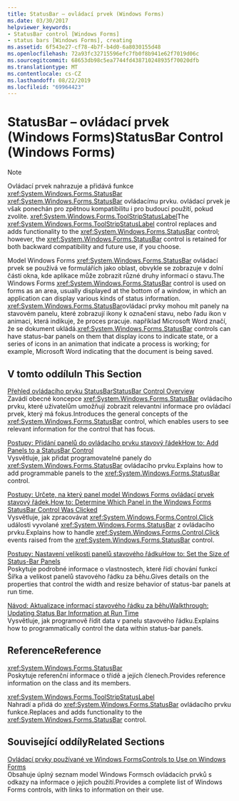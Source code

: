 ```yaml
---
title: StatusBar – ovládací prvek (Windows Forms)
ms.date: 03/30/2017
helpviewer_keywords:
- StatusBar control [Windows Forms]
- status bars [Windows Forms], creating
ms.assetid: 6f543e27-cf78-4b7f-b4d0-6a8030155d48
ms.openlocfilehash: 72a93fc32715596efc7fb0f8b941e62f7019d06c
ms.sourcegitcommit: 68653db98c5ea7744fd438710248935f70020dfb
ms.translationtype: MT
ms.contentlocale: cs-CZ
ms.lasthandoff: 08/22/2019
ms.locfileid: "69964423"
---
```

# <a name="statusbar-control-windows-forms"></a><span data-ttu-id="d25bf-102">StatusBar – ovládací prvek (Windows Forms)</span><span class="sxs-lookup"><span data-stu-id="d25bf-102">StatusBar Control (Windows Forms)</span></span>
> [!NOTE]
> <span data-ttu-id="d25bf-103">Ovládací prvek nahrazuje a přidává funkce <xref:System.Windows.Forms.StatusBar> <xref:System.Windows.Forms.StatusBar> ovládacímu prvku. ovládací prvek je však ponechán pro zpětnou kompatibilitu i pro budoucí použití, pokud zvolíte. <xref:System.Windows.Forms.ToolStripStatusLabel></span><span class="sxs-lookup"><span data-stu-id="d25bf-103">The <xref:System.Windows.Forms.ToolStripStatusLabel> control replaces and adds functionality to the <xref:System.Windows.Forms.StatusBar> control; however, the <xref:System.Windows.Forms.StatusBar> control is retained for both backward compatibility and future use, if you choose.</span></span>  
  
 <span data-ttu-id="d25bf-104">Model Windows Forms <xref:System.Windows.Forms.StatusBar> ovládací prvek se používá ve formulářích jako oblast, obvykle se zobrazuje v dolní části okna, kde aplikace může zobrazit různé druhy informací o stavu.</span><span class="sxs-lookup"><span data-stu-id="d25bf-104">The Windows Forms <xref:System.Windows.Forms.StatusBar> control is used on forms as an area, usually displayed at the bottom of a window, in which an application can display various kinds of status information.</span></span> <span data-ttu-id="d25bf-105"><xref:System.Windows.Forms.StatusBar>ovládací prvky mohou mít panely na stavovém panelu, které zobrazují ikony k označení stavu, nebo řadu ikon v animaci, která indikuje, že proces pracuje. například Microsoft Word značí, že se dokument ukládá.</span><span class="sxs-lookup"><span data-stu-id="d25bf-105"><xref:System.Windows.Forms.StatusBar> controls can have status-bar panels on them that display icons to indicate state, or a series of icons in an animation that indicate a process is working; for example, Microsoft Word indicating that the document is being saved.</span></span>  
  
## <a name="in-this-section"></a><span data-ttu-id="d25bf-106">V tomto oddílu</span><span class="sxs-lookup"><span data-stu-id="d25bf-106">In This Section</span></span>  
 [<span data-ttu-id="d25bf-107">Přehled ovládacího prvku StatusBar</span><span class="sxs-lookup"><span data-stu-id="d25bf-107">StatusBar Control Overview</span></span>](statusbar-control-overview-windows-forms.md)  
 <span data-ttu-id="d25bf-108">Zavádí obecné koncepce <xref:System.Windows.Forms.StatusBar> ovládacího prvku, které uživatelům umožňují zobrazit relevantní informace pro ovládací prvek, který má fokus.</span><span class="sxs-lookup"><span data-stu-id="d25bf-108">Introduces the general concepts of the <xref:System.Windows.Forms.StatusBar> control, which enables users to see relevant information for the control that has focus.</span></span>  
  
 [<span data-ttu-id="d25bf-109">Postupy: Přidání panelů do ovládacího prvku stavový řádek</span><span class="sxs-lookup"><span data-stu-id="d25bf-109">How to: Add Panels to a StatusBar Control</span></span>](how-to-add-panels-to-a-statusbar-control.md)  
 <span data-ttu-id="d25bf-110">Vysvětluje, jak přidat programovatelné panely do <xref:System.Windows.Forms.StatusBar> ovládacího prvku.</span><span class="sxs-lookup"><span data-stu-id="d25bf-110">Explains how to add programmable panels to the <xref:System.Windows.Forms.StatusBar> control.</span></span>  
  
 [<span data-ttu-id="d25bf-111">Postupy: Určete, na který panel model Windows Forms ovládací prvek stavový řádek.</span><span class="sxs-lookup"><span data-stu-id="d25bf-111">How to: Determine Which Panel in the Windows Forms StatusBar Control Was Clicked</span></span>](determine-which-panel-wf-statusbar-control-was-clicked.md)  
 <span data-ttu-id="d25bf-112">Vysvětluje, jak zpracovávat <xref:System.Windows.Forms.Control.Click> události vyvolané <xref:System.Windows.Forms.StatusBar> z ovládacího prvku.</span><span class="sxs-lookup"><span data-stu-id="d25bf-112">Explains how to handle <xref:System.Windows.Forms.Control.Click> events raised from the <xref:System.Windows.Forms.StatusBar> control.</span></span>  
  
 [<span data-ttu-id="d25bf-113">Postupy: Nastavení velikosti panelů stavového řádku</span><span class="sxs-lookup"><span data-stu-id="d25bf-113">How to: Set the Size of Status-Bar Panels</span></span>](how-to-set-the-size-of-status-bar-panels.md)  
 <span data-ttu-id="d25bf-114">Poskytuje podrobné informace o vlastnostech, které řídí chování funkcí Šířka a velikost panelů stavového řádku za běhu.</span><span class="sxs-lookup"><span data-stu-id="d25bf-114">Gives details on the properties that control the width and resize behavior of status-bar panels at run time.</span></span>  
  
 [<span data-ttu-id="d25bf-115">Návod: Aktualizace informací stavového řádku za běhu</span><span class="sxs-lookup"><span data-stu-id="d25bf-115">Walkthrough: Updating Status Bar Information at Run Time</span></span>](walkthrough-updating-status-bar-information-at-run-time.md)  
 <span data-ttu-id="d25bf-116">Vysvětluje, jak programově řídit data v panelu stavového řádku.</span><span class="sxs-lookup"><span data-stu-id="d25bf-116">Explains how to programmatically control the data within status-bar panels.</span></span>  
  
## <a name="reference"></a><span data-ttu-id="d25bf-117">Reference</span><span class="sxs-lookup"><span data-stu-id="d25bf-117">Reference</span></span>  
 <xref:System.Windows.Forms.StatusBar>  
 <span data-ttu-id="d25bf-118">Poskytuje referenční informace o třídě a jejích členech.</span><span class="sxs-lookup"><span data-stu-id="d25bf-118">Provides reference information on the class and its members.</span></span>  
  
 <xref:System.Windows.Forms.ToolStripStatusLabel>  
 <span data-ttu-id="d25bf-119">Nahradí a přidá do <xref:System.Windows.Forms.StatusBar> ovládacího prvku funkce.</span><span class="sxs-lookup"><span data-stu-id="d25bf-119">Replaces and adds functionality to the <xref:System.Windows.Forms.StatusBar> control.</span></span>  
  
## <a name="related-sections"></a><span data-ttu-id="d25bf-120">Související oddíly</span><span class="sxs-lookup"><span data-stu-id="d25bf-120">Related Sections</span></span>  
 [<span data-ttu-id="d25bf-121">Ovládací prvky používané ve Windows Forms</span><span class="sxs-lookup"><span data-stu-id="d25bf-121">Controls to Use on Windows Forms</span></span>](controls-to-use-on-windows-forms.md)  
 <span data-ttu-id="d25bf-122">Obsahuje úplný seznam model Windows Formsch ovládacích prvků s odkazy na informace o jejich použití.</span><span class="sxs-lookup"><span data-stu-id="d25bf-122">Provides a complete list of Windows Forms controls, with links to information on their use.</span></span>
